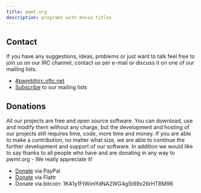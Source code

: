 ```yaml
---
title: pwmt.org
description: programs with movie titles
---
```


## Contact
If you have any suggestions, ideas, problems or just want to talk feel free to
join us on our IRC channel, contact us per e-mail or discuss it on one of our
mailing lists.

* [#pwmt@irc.oftc.net](irc://irc.oftc.net/#pwmt)
* [Subscribe](http://lists.pwmt.org) to our mailing lists

## Donations
All our projects are free and open source software. You can download, use and
modify them without any charge, but the development and hosting of our projects
still requires time, code, more time and money. If you are able to make a
contribution, no matter what size,  we are able to continue the further
development and support of our software. In addition we would like to say thanks
to all people who have and are donating in any way to pwmt.org - We really
appreciate it!

* [Donate](https://www.paypal.com/cgi-bin/webscr?cmd=\_s-xclick&hosted_button_id=SGAZRJZHZR28W) via PayPal
* [Donate](https://flattr.com/thing/254992/pwmt-on-Flattr) via Flattr
* Donate via bitcoin: 1KA1y1FtWimYdNA2WG4g5t89x26rHTBM96
